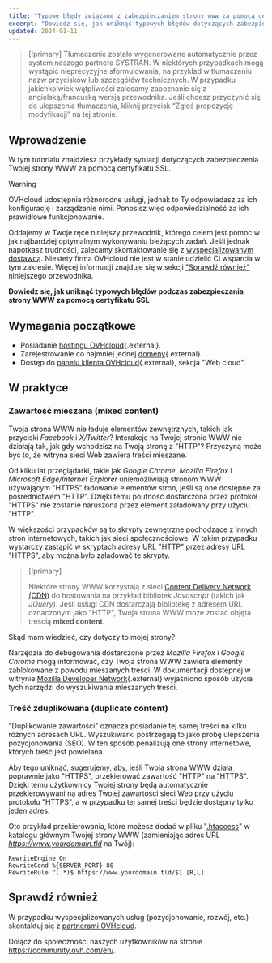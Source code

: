 ```yaml
---
title: "Typowe błędy związane z zabezpieczaniem strony www za pomocą certyfikatu SSL"
excerpt: "Dowiedz się, jak uniknąć typowych błędów dotyczących zabezpieczania strony WWW za pomocą certyfikatu SSL"
updated: 2024-01-11
---
```


> [!primary]
> Tłumaczenie zostało wygenerowane automatycznie przez system naszego partnera SYSTRAN. W niektórych przypadkach mogą wystąpić nieprecyzyjne sformułowania, na przykład w tłumaczeniu nazw przycisków lub szczegółów technicznych. W przypadku jakichkolwiek wątpliwości zalecamy zapoznanie się z angielską/francuską wersją przewodnika. Jeśli chcesz przyczynić się do ulepszenia tłumaczenia, kliknij przycisk “Zgłoś propozycję modyfikacji” na tej stronie.
>

## Wprowadzenie

W tym tutorialu znajdziesz przykłady sytuacji dotyczących zabezpieczenia Twojej strony WWW za pomocą certyfikatu SSL.

> [!warning]
>
> OVHcloud udostępnia różnorodne usługi, jednak to Ty odpowiadasz za ich konfigurację i zarządzanie nimi. Ponosisz więc odpowiedzialność za ich prawidłowe funkcjonowanie.
> 
> Oddajemy w Twoje ręce niniejszy przewodnik, którego celem jest pomoc w jak najbardziej optymalnym wykonywaniu bieżących zadań. Jeśli jednak napotkasz trudności, zalecamy skontaktowanie się z [wyspecjalizowanym dostawcą](https://partner.ovhcloud.com/pl/directory/). Niestety firma OVHcloud nie jest w stanie udzielić Ci wsparcia w tym zakresie. Więcej informacji znajduje się w sekcji ["Sprawdź również"](#go-further) niniejszego przewodnika.
>

**Dowiedz się, jak uniknąć typowych błędów podczas zabezpieczania strony WWW za pomocą certyfikatu SSL**

## Wymagania początkowe

- Posiadanie [hostingu OVHcloud](https://www.ovhcloud.com/pl/web-hosting/){.external}.
- Zarejestrowanie co najmniej jednej [domeny](https://www.ovhcloud.com/pl/domains/){.external}.
- Dostęp do [panelu klienta OVHcloud](https://www.ovh.com/auth/?action=gotomanager&from=https://www.ovh.pl/&ovhSubsidiary=pl){.external}, sekcja "Web cloud".

## W praktyce

### Zawartość mieszana (mixed content)

Twoja strona WWW nie ładuje elementów zewnętrznych, takich jak przyciski *Facebook* i *X/Twitter*? Interakcje na Twojej stronie WWW nie działają tak, jak gdy wchodzisz na Twoją stronę z "HTTP"? Przyczyną może być to, że witryna sieci Web zawiera treści mieszane. 

Od kilku lat przeglądarki, takie jak *Google Chrome*, *Mozilla Firefox* i *Microsoft Edge/Internet Explorer* uniemożliwiają stronom WWW używającym "HTTPS" ładowanie elementów stron, jeśli są one dostępne za pośrednictwem "HTTP". Dzięki temu poufność dostarczona przez protokół "HTTPS" nie zostanie naruszona przez element załadowany przy użyciu "HTTP". 

W większości przypadków są to skrypty zewnętrzne pochodzące z innych stron internetowych, takich jak sieci społecznościowe. W takim przypadku wystarczy zastąpić w skryptach adresy URL "HTTP" przez adresy URL "HTTPS", aby można było załadować te skrypty.

> [!primary]
>
> Niektóre strony WWW korzystają z sieci [Content Delivery Network (CDN)](/pages/web_cloud/web_hosting/cdn_how_to_use_cdn) do hostowania na przykład bibliotek *Javascript* (takich jak *JQuery*). 
> Jeśli usługi CDN dostarczają bibliotekę z adresem URL oznaczonym jako "HTTP", Twoja strona WWW może zostać objęta treścią **mixed content**. 
>

Skąd mam wiedzieć, czy dotyczy to mojej strony?

Narzędzia do debugowania dostarczone przez *Mozilla Firefox* i *Google Chrome* mogą informować, czy Twoja strona WWW zawiera elementy zablokowane z powodu mieszanych treści. W dokumentacji dostępnej w witrynie [Mozilla Developer Network](https://developer.mozilla.org/en-us/docs/Web/Security/Mixed_content){.external} wyjaśniono sposób użycia tych narzędzi do wyszukiwania mieszanych treści.

### Treść zduplikowana (duplicate content)

"Duplikowanie zawartości" oznacza posiadanie tej samej treści na kilku różnych adresach URL. Wyszukiwarki postrzegają to jako próbę ulepszenia pozycjonowania (SEO). W ten sposób penalizują one strony internetowe, których treść jest powielana.

Aby tego uniknąć, sugerujemy, aby, jeśli Twoja strona WWW działa poprawnie jako "HTTPS", przekierować zawartość "HTTP" na "HTTPS". Dzięki temu użytkownicy Twojej strony będą automatycznie przekierowywani na adres Twojej zawartości sieci Web przy użyciu protokołu "HTTPS", a w przypadku tej samej treści będzie dostępny tylko jeden adres. 

Oto przykład przekierowania, które możesz dodać w pliku "[.htaccess](/pages/web_cloud/web_hosting/htaccess_url_rewriting_using_mod_rewrite)" w katalogu głównym Twojej strony WWW (zamieniając adres URL *https://www.yourdomain.tld* na Twój):

```
RewriteEngine On
RewriteCond %{SERVER_PORT} 80
RewriteRule ^(.*)$ https://www.yourdomain.tld/$1 [R,L]
```

## Sprawdź również <a name="go-further"></a>
 
W przypadku wyspecjalizowanych usług (pozycjonowanie, rozwój, etc.) skontaktuj się z [partnerami OVHcloud](https://partner.ovhcloud.com/pl/directory/).
 
Dołącz do społeczności naszych użytkowników na stronie <https://community.ovh.com/en/>.